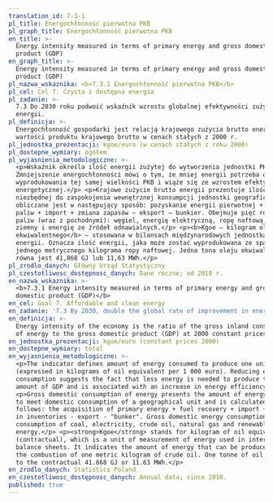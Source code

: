 ```yaml
---
translation_id: 7-3-1
pl_title: Energochłonność pierwotna PKB
pl_graph_title: Energochłonność pierwotna PKB
en_title: >-
  Energy intensity measured in terms of primary energy and gross domestic
  product (GDP)
en_graph_title: >-
  Energy intensity measured in terms of primary energy and gross domestic
  product (GDP)
pl_nazwa_wskaznika: <b>7.3.1 Energochłonność pierwotna PKB</b>
pl_cel: Cel 7. Czysta i dostępna energia
pl_zadanie: >-
  7.3 Do 2030 roku podwoić wskaźnik wzrostu globalnej efektywności zużycia
  energii.
pl_definicja: >-
  Energochłonność gospodarki jest relacją krajowego zużycia brutto energii do
  wartości produktu krajowego brutto w cenach stałych z 2000 r.
pl_jednostka_prezentacji: kgoe/euro (w cenach stałych z roku 2000)
pl_dostepne_wymiary: ogółem
pl_wyjasnienia_metodologiczne: >-
  <p>Wskaźnik określa ilość energii zużytej do wytworzenia jednostki PKB.
  Zmniejszenie energochłonności mówi o tym, że mniej energii potrzeba do
  wyprodukowania tej samej wielkości PKB i wiąże się ze wzrostem efektywności
  energetycznej.</p> <p>Krajowe zużycie brutto energii prezentuje ilość energii
  niezbędnej do zaspokojenia wewnętrznej konsumpcji jednostki geograficznej i
  obliczane jest w następujący sposób: pozyskanie energii pierwotnej + odzysk
  paliw + import + zmiana zapasów — eksport — bunkier. Obejmuje pięć rodzajów
  paliw (wraz z pochodnymi): węgiel, energię elektryczną, ropę naftową, gaz
  ziemny i energię ze źródeł odnawialnych.</p> <p><b>Kgoe — kilogram oleju
  ekwiwalentnego</b> — stosowana w bilansach międzynarodowych jednostka miary
  energii. Oznacza ilość energii, jaka może zostać wyprodukowana ze spalenia
  jednego metrycznego kilograma ropy naftowej. Jedna tona oleju ekwiwalentnego
  równa jest 41,868 GJ lub 11,63 MWh.</p>
pl_zrodlo_danych: Główny Urząd Statystyczny
pl_czestotliwosc_dostępnosc_danych: Dane roczne; od 2010 r.
en_nazwa_wskaznika: >-
  <b>7.3.1 Energy intensity measured in terms of primary energy and gross
  domestic product (GDP)</b>
en_cel: Goal 7. Affordable and clean energy
en_zadanie: '7.3 By 2030, double the global rate of improvement in energy efficiency'
en_definicja: >-
  Energy intensity of the economy is the ratio of the gross inland consumption
  of energy to the gross domestic product (GDP) at 2000 constant prices.
en_jednostka_prezentacji: kgoe/euro (constant prices 2000)
en_dostepne_wymiary: total
en_wyjasnienia_metodologiczne: >-
  <p>The indicator defines amount of energy consumed to produce one unit of GDP
  (expressed in kilograms of oil equivalent per 1 000 euro). Reducing energy
  consumption suggests the fact that less energy is needed to produce the same
  amount of GDP and is associated with an increase in energy efficiency.</p>
  <p>Gross domestic consumption of energy presents the amount of energy required
  to meet domestic consumption of a geographical unit and is calculated as
  follows: the acquisition of primary energy + fuel recovery + import + change
  in inventories - export - "bunker". Gross domestic energy consumption includes
  consumption of coal, electricity, crude oil, natural gas and renewable
  energy.</p> <p><strong>Kgoe</strong> stands for kilogram of oil equivalent
  (contractual), which is a unit of measurement of energy used in international
  balance sheets. It indicates the amount of energy that can be produced from
  the combustion of one metric kilogram of crude oil. One tonne of oil is equal
  to the contractual 41.868 GJ or 11.63 MWh.</p>
en_zrodlo_danych: Statistics Poland
en_czestotliwosc_dostępnosc_danych: Annual data; since 2010.
published: true
---
```

